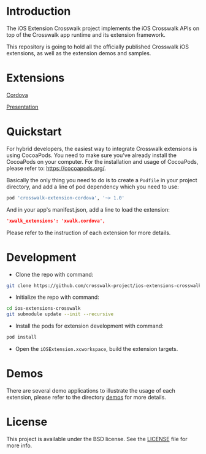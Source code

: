# Introduction

The iOS Extension Crosswalk project implements the iOS Crosswalk APIs on top of the Crosswalk app runtime and its extension framework.

This repository is going to hold all the officially published Crosswalk iOS extensions, as well as the extension demos and samples.

# Extensions

[Cordova](extensions/Cordova)

[Presentation](extensions/Presentation)

# Quickstart

For hybrid developers, the easiest way to integrate Crosswalk extensions is using CocoaPods. You need to make sure you've already install the CocoaPods on your computer. For the installation and usage of CocoaPods, please refer to: https://cocoapods.org/.

Basically the only thing you need to do is to create a `Podfile` in your project directory, and add a line of pod dependency which you need to use:

```bash
pod 'crosswalk-extension-cordova', '~> 1.0'
```

And in your app's manifest.json, add a line to load the extension:

```json
'xwalk_extensions': 'xwalk.cordova',
```

Please refer to the instruction of each extension for more details.

# Development

* Clone the repo with command:

```bash
git clone https://github.com/crosswalk-project/ios-extensions-crosswalk.git
```

* Initialize the repo with command:

```bash
cd ios-extensions-crosswalk
git submodule update --init --recursive
```

* Install the pods for extension development with command:

```bash
pod install
```

* Open the `iOSExtension.xcworkspace`, build the extension targets.

# Demos

There are several demo applications to illustrate the usage of each extension, please refer to the directory [demos](demos) for more details.

# License

This project is available under the BSD license. See the [LICENSE](LICENSE) file for more info.

